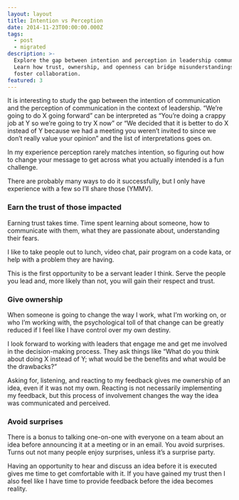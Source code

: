 ```yaml
---
layout: layout
title: Intention vs Perception
date: 2014-11-23T00:00:00.000Z
tags:
  - post
  - migrated
description: >-
  Explore the gap between intention and perception in leadership communication.
  Learn how trust, ownership, and openness can bridge misunderstandings and
  foster collaboration.
featured: 3
---
```


It is interesting to study the gap between the intention of communication and the perception of communication in the context of leadership. “We’re going to do X going forward” can be interpreted as “You’re doing a crappy job at Y so we’re going to try X now” or “We decided that it is better to do X instead of Y because we had a meeting you weren’t invited to since we don’t really value your opinion” and the list of interpretations goes on.

In my experience perception rarely matches intention, so figuring out how to change your message to get across what you actually intended is a fun challenge.

There are probably many ways to do it successfully, but I only have experience with a few so I’ll share those (YMMV).

### Earn the trust of those impacted

Earning trust takes time. Time spent learning about someone, how to communicate with them, what they are passionate about, understanding their fears.

I like to take people out to lunch, video chat, pair program on a code kata, or help with a problem they are having.

This is the first opportunity to be a servant leader I think. Serve the people you lead and, more likely than not, you will gain their respect and trust.

### Give ownership

When someone is going to change the way I work, what I’m working on, or who I’m working with, the psychological toll of that change can be greatly reduced if I feel like I have control over my own destiny.

I look forward to working with leaders that engage me and get me involved in the decision-making process. They ask things like “What do you think about doing X instead of Y; what would be the benefits and what would be the drawbacks?”

Asking for, listening, and reacting to my feedback gives me ownership of an idea, even if it was not my own. Reacting is not necessarily implementing my feedback, but this process of involvement changes the way the idea was communicated and perceived.

### Avoid surprises

There is a bonus to talking one-on-one with everyone on a team about an idea before announcing it at a meeting or in an email. You avoid surprises. Turns out not many people enjoy surprises, unless it’s a surprise party.

Having an opportunity to hear and discuss an idea before it is executed gives me time to get comfortable with it. If you have gained my trust then I also feel like I have time to provide feedback before the idea becomes reality.
